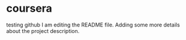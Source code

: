 # coursera
testing github
I am editing the README file. Adding some more details about the project description.
